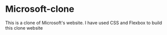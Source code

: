 # Microsoft-clone
This is a clone of Microsoft's website.
I have used CSS and Flexbox to build this clone website
